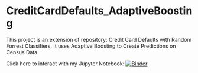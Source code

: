# CreditCardDefaults_AdaptiveBoosting
This project is an extension of repository: Credit Card Defaults with Random Forrest Classifiers. It uses Adaptive Boosting to Create Predictions on Census Data

Click here to interact with my Jupyter Notebook: [![Binder](https://mybinder.org/badge_logo.svg)](https://mybinder.org/v2/gh/Smitha28/CreditCardDefaults_AdaptiveBoosting/master)
